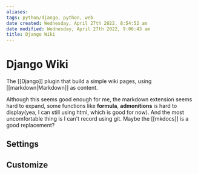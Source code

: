 ```yaml
---
aliases: 
tags: python/django, python, web
date created: Wednesday, April 27th 2022, 8:54:52 am
date modified: Wednesday, April 27th 2022, 9:06:43 am
title: Django Wiki
---
```

# Django Wiki

The [[Django]] plugin that build a simple wiki pages, using [[markdown|Markdown]] as content.

Although this seems good enough for me, the markdown extension seems hard to expand, some functions like **formula**, **admonitions** is hard to display(yea, I can still using html, which is good for now). And the most uncomfortable thing is I can't record using git. Maybe the [[mkdocs]] is a good replacement?

## Settings

## Customize

